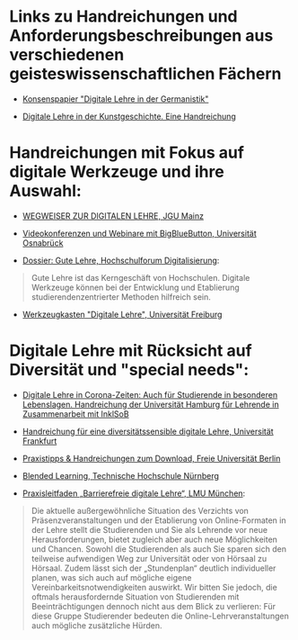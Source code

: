 # Links zu Handreichungen und Anforderungsbeschreibungen aus verschiedenen geisteswissenschaftlichen Fächern

* [Konsenspapier "Digitale Lehre in der Germanistik"](https://vfr.mww-forschung.de/web/digitale-lehre-germanistik/konsenspapier)

* [Digitale Lehre in der Kunstgeschichte. Eine Handreichung](https://blog.arthistoricum.net/beitrag/2020/03/30/digitale-lehre-in-der-kunstgeschichte-eine-handreichung/)


# Handreichungen mit Fokus auf digitale Werkzeuge und ihre Auswahl:

* [WEGWEISER ZUR DIGITALEN LEHRE, JGU Mainz](https://lehre.uni-mainz.de/digital/wegweiser/)

* [Videokonferenzen und Webinare mit BigBlueButton, Universität Osnabrück](https://www.virtuos.uni-osnabrueck.de/digitale_lehre/covid_19.html#c15452)

* [Dossier: Gute Lehre, Hochschulforum Digitalisierung](https://hochschulforumdigitalisierung.de/de/dossiers/gute-lehre):

> Gute Lehre ist das Kerngeschäft von Hochschulen. Digitale Werkzeuge können bei der Entwicklung und Etablierung studierendenzentrierter Methoden hilfreich sein.

* [Werkzeugkasten "Digitale Lehre", Universität Freiburg](https://ilias.uni-freiburg.de/goto.php?target=wiki_1229029)

# Digitale Lehre mit Rücksicht auf Diversität und "special needs":

* [Digitale Lehre in Corona-Zeiten: Auch für Studierende in besonderen Lebenslagen. Handreichung der Universität Hamburg für Lehrende in Zusammenarbeit mit InklSoB](https://www.profale.uni-hamburg.de/projekt/aktuelles/2020-04-15-handreichung-fuer-lehrende.html)

* [Handreichung für eine diversitätssensible digitale Lehre, Universität Frankfurt](https://www.uni-frankfurt.de/87954647/2020_04_29_DiversitDigitaleLehreHandreichung.pdf)

* [Praxistipps & Handreichungen zum Download, Freie Universität Berlin](https://www.cedis.fu-berlin.de/online-lehren-lernen/praxistipps/index.html)

* [Blended Learning, Technische Hochschule Nürnberg](https://www.th-nuernberg.de/einrichtungen-gesamt/abteilungen/service-lehren-und-lernen/lehren/blended-learning/)

* [Praxisleitfaden „Barrierefreie digitale Lehre“, LMU München](https://www.uni-muenchen.de/studium/beratung/beratung_service/beratung_lmu/beratungsstelle-barrierefrei/leitfaden-digitale-lehre.pdf):

> Die aktuelle außergewöhnliche Situation des Verzichts von Präsenzveranstaltungen und der Etablierung von Online-Formaten in der Lehre stellt die Studierenden und Sie als Lehrende vor neue Herausforderungen, bietet zugleich aber auch neue Möglichkeiten und Chancen. Sowohl die Studierenden als auch Sie sparen sich den teilweise aufwendigen Weg zur Universität oder von Hörsaal zu Hörsaal. Zudem lässt sich der „Stundenplan“ deutlich individueller planen, was sich auch auf mögliche eigene Vereinbarkeitsnotwendigkeiten auswirkt. Wir bitten Sie jedoch, die oftmals herausfordernde Situation von Studierenden mit Beeinträchtigungen dennoch nicht aus dem Blick zu verlieren: Für diese Gruppe Studierender bedeuten die Online-Lehrveranstaltungen auch mögliche zusätzliche Hürden. 

